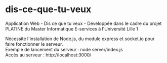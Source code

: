 # dis-ce-que-tu-veux
Application Web - Dis ce que tu veux - Développée dans le cadre du projet PLATINE du Master Informatique E-services à l'Université Lille 1

Nécessite l'installation de Node.js, du module express et socket.io pour faire fonctionner le serveur.  
Exemple de lancement du serveur : node server/index.js  
Accès au serveur : http://localhost:3000/
